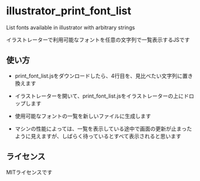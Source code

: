 # illustrator_print_font_list
List fonts available in illustrator with arbitrary strings

イラストレーターで利用可能なフォントを任意の文字列で一覧表示するJSです

## 使い方

* print_font_list.jsをダウンロードしたら、4行目を、見比べたい文字列に置き換えます

* イラストレーターを開いて、print_font_list.jsをイラストレーターの上にドロップします

* 使用可能なフォントの一覧を新しいファイルに生成します

* マシンの性能によっては、一覧を表示している途中で画面の更新が止まったように見えますが、しばらく待っているとすべて表示されると思います

## ライセンス

MITライセンスです


